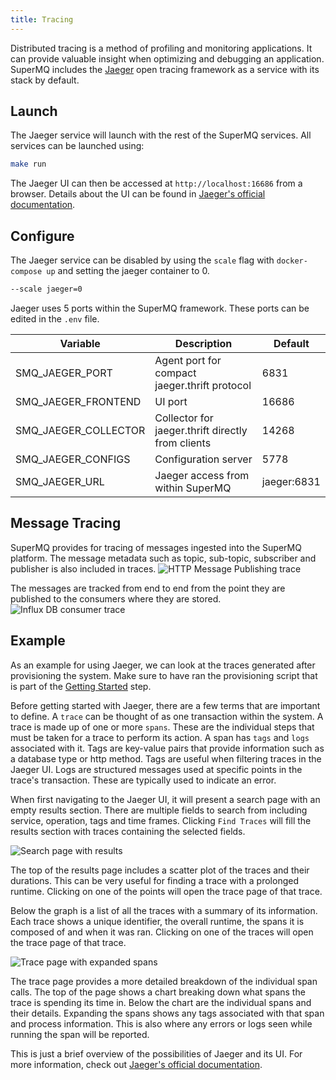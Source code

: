 ```yaml
---
title: Tracing
---
```



Distributed tracing is a method of profiling and monitoring applications. It can provide valuable insight when optimizing and debugging an application. SuperMQ includes the [Jaeger][jaegertracing] open tracing framework as a service with its stack by default.

## Launch

The Jaeger service will launch with the rest of the SuperMQ services. All services can be launched using:

```bash
make run
```

The Jaeger UI can then be accessed at `http://localhost:16686` from a browser. Details about the UI can be found in [Jaeger's official documentation][jaeger-ui].

## Configure

The Jaeger service can be disabled by using the `scale` flag with `docker-compose up` and setting the jaeger container to 0.

```bash
--scale jaeger=0
```

Jaeger uses 5 ports within the SuperMQ framework. These ports can be edited in the `.env` file.

| Variable            | Description                                       | Default     |
| ------------------- | ------------------------------------------------- | ----------- |
| SMQ_JAEGER_PORT      | Agent port for compact jaeger.thrift protocol     | 6831        |
| SMQ_JAEGER_FRONTEND  | UI port                                           | 16686       |
| SMQ_JAEGER_COLLECTOR | Collector for jaeger.thrift directly from clients | 14268       |
| SMQ_JAEGER_CONFIGS   | Configuration server                              | 5778        |
| SMQ_JAEGER_URL       | Jaeger access from within SuperMQ                 | jaeger:6831 |

## Message Tracing

SuperMQ provides for tracing of messages ingested into the SuperMQ platform. The message metadata such as topic, sub-topic, subscriber and publisher is also included in traces. ![HTTP Message Publishing trace](img/tracing/messagePub.png)

The messages are tracked from end to end from the point they are published to the consumers where they are stored. ![Influx DB consumer trace][consumer-trace]

## Example

As an example for using Jaeger, we can look at the traces generated after provisioning the system. Make sure to have ran the provisioning script that is part of the [Getting Started][getting-started] step.

Before getting started with Jaeger, there are a few terms that are important to define. A `trace` can be thought of as one transaction within the system. A trace is made up of one or more `spans`. These are the individual steps that must be taken for a trace to perform its action. A span has `tags` and `logs` associated with it. Tags are key-value pairs that provide information such as a database type or http method. Tags are useful when filtering traces in the Jaeger UI. Logs are structured messages used at specific points in the trace's transaction. These are typically used to indicate an error.

When first navigating to the Jaeger UI, it will present a search page with an empty results section. There are multiple fields to search from including service, operation, tags and time frames. Clicking `Find Traces` will fill the results section with traces containing the selected fields.

![Search page with results](img/tracing/search.png)

The top of the results page includes a scatter plot of the traces and their durations. This can be very useful for finding a trace with a prolonged runtime. Clicking on one of the points will open the trace page of that trace.

Below the graph is a list of all the traces with a summary of its information. Each trace shows a unique identifier, the overall runtime, the spans it is composed of and when it was ran. Clicking on one of the traces will open the trace page of that trace.

![Trace page with expanded spans](img/tracing/trace.png)

The trace page provides a more detailed breakdown of the individual span calls. The top of the page shows a chart breaking down what spans the trace is spending its time in. Below the chart are the individual spans and their details. Expanding the spans shows any tags associated with that span and process information. This is also where any errors or logs seen while running the span will be reported.

This is just a brief overview of the possibilities of Jaeger and its UI. For more information, check out [Jaeger's official documentation][jaeger-ui].

[jaegertracing]: https://www.jaegertracing.io/
[jaeger-ui]: https://www.jaegertracing.io/docs/1.14/frontend-ui/
[consumer-trace]: https://user-images.githubusercontent.com/44265300/241806789-a56f368c-a89f-4b5d-88fe-25b971ca4718.png
[getting-started]: ./getting-started.md
